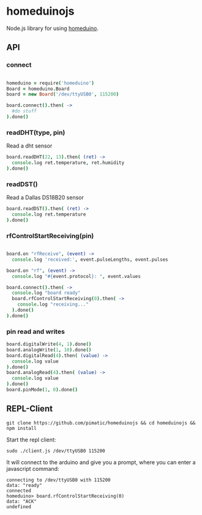 homeduinojs
===========

Node.js library for using [homeduino](https://github.com/sweetpi/homeduino).

API
---

### connect

```CoffeeScript

homeduino = require('homeduino')
Board = homeduino.Board
board = new Board('/dev/ttyUSB0', 115200)

board.connect().then( ->
  #do stuff
).done()
```

### readDHT(type, pin)

Read a dht sensor

```CoffeeScript
board.readDHT(22, 13).then( (ret) -> 
  console.log ret.temperature, ret.humidity
).done()
```

### readDST()

Read a Dallas DS18B20 sensor

```CoffeeScript
board.readDST().then( (ret) -> 
  console.log ret.temperature
).done()
```

### rfControlStartReceiving(pin)

```CoffeeScript

board.on "rfReceive", (event) -> 
  console.log 'received:', event.pulseLengths, event.pulses

board.on "rf", (event) -> 
  console.log "#{event.protocol}: ", event.values

board.connect().then( ->
  console.log "board ready"
  board.rfControlStartReceiving(0).then( ->
    console.log "receiving..."
  ).done()
).done()
```

### pin read and writes

```CoffeeScript
board.digitalWrite(4, 1).done()
board.analogWrite(1, 10).done()
board.digitalRead(4).then( (value) ->
  console.log value
).done()
board.analogRead(4).then( (value) ->
  console.log value
).done()
board.pinMode(1, 0).done()
```

REPL-Client
-----------

```
git clone https://github.com/pimatic/homeduinojs && cd homeduinojs && npm install
```

Start the repl client:

```
sudo ./client.js /dev/ttyUSB0 115200
```

It will connect to the arduino and give you a prompt, where you can enter a javascript command:

```
connecting to /dev/ttyUSB0 with 115200
data: "ready"
connected
homeduino> board.rfControlStartReceiving(0)
data: "ACK"
undefined
```
